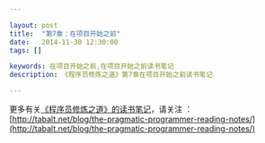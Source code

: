 ```yaml
---

layout: post
title:  "第7章：在项目开始之前"
date:   2014-11-30 12:30:00
tags: []

keywords: 在项目开始之前,在项目开始之前读书笔记
description: 《程序员修炼之道》第7章在项目开始之前读书笔记

---
```






更多有关[《程序员修炼之道》的读书笔记](http://tabalt.net/blog/the-pragmatic-programmer-reading-notes/)，请关注 ：  
[http://tabalt.net/blog/the-pragmatic-programmer-reading-notes/](http://tabalt.net/blog/the-pragmatic-programmer-reading-notes/)